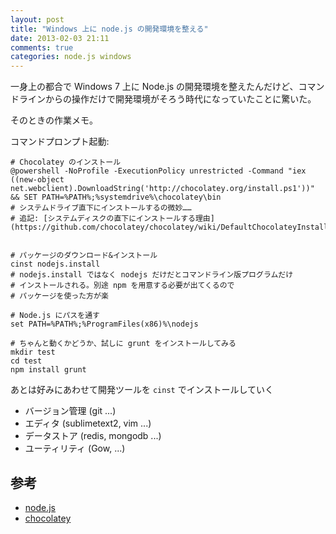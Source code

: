 ```yaml
---
layout: post
title: "Windows 上に node.js の開発環境を整える"
date: 2013-02-03 21:11
comments: true
categories: node.js windows
---
```


一身上の都合で Windows 7 上に Node.js の開発環境を整えたんだけど、コマンドラインからの操作だけで開発環境がそろう時代になっていたことに驚いた。

そのときの作業メモ。

<!-- more -->

コマンドプロンプト起動:

    # Chocolatey のインストール
    @powershell -NoProfile -ExecutionPolicy unrestricted -Command "iex ((new-object net.webclient).DownloadString('http://chocolatey.org/install.ps1'))" && SET PATH=%PATH%;%systemdrive%\chocolatey\bin
    # システムドライブ直下にインストールするの微妙……
    # 追記: [システムディスクの直下にインストールする理由](https://github.com/chocolatey/chocolatey/wiki/DefaultChocolateyInstallReasoning)

   
    # パッケージのダウンロード&インストール
    cinst nodejs.install
    # nodejs.install ではなく nodejs だけだとコマンドライン版プログラムだけ
    # インストールされる。別途 npm を用意する必要が出てくるので
    # パッケージを使った方が楽
   
    # Node.js にパスを通す
    set PATH=%PATH%;%ProgramFiles(x86)%\nodejs

    # ちゃんと動くかどうか、試しに grunt をインストールしてみる
    mkdir test
    cd test
    npm install grunt
   
あとは好みにあわせて開発ツールを `cinst` でインストールしていく

- バージョン管理 (git ...)
- エディタ (sublimetext2, vim ...)
- データストア (redis, mongodb ...)
- ユーティリティ (Gow, ...)

## 参考

- [node.js](http://nodejs.org/)
- [chocolatey](http://chocolatey.org/)
